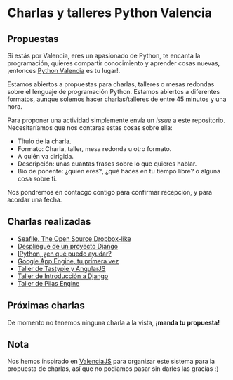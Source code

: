 # Charlas y talleres Python Valencia

## Propuestas

Si estás por Valencia, eres un apasionado de Python, te encanta la programación, quieres compartir conocimiento y aprender cosas nuevas, ¡entonces [Python Valencia](http://www.meetup.com/es/Python-Valencia-Meetup/) es tu lugar!. 

Estamos abiertos a propuestas para charlas, talleres o mesas redondas sobre el lenguaje de programación Python. Estamos abiertos a diferentes formatos,  aunque solemos hacer charlas/talleres de entre 45 minutos y una hora.

Para proponer una actividad simplemente envía un _issue_ a este repositorio. Necesitaríamos que nos contaras estas cosas sobre ella:

* Título de la charla.
* Formato: Charla, taller, mesa redonda u otro formato.
* A quién va dirigida.
* Descripción: unas cuantas frases sobre lo que quieres hablar.
* Bio de ponente: ¿quién eres?, ¿qué haces en tu tiempo libre? o alguna cosa sobre ti.

Nos pondremos en contacgo contigo para confirmar recepción, y para acordar una fecha.

## Charlas realizadas

* [Seafile. The Open Source Dropbox-like](https://github.com/pythonvlc/workshop-seafile/)
* [Despliegue de un proyecto Django](https://github.com/pythonvlc/workshop-deploying-django/)
* [IPython, ¿en qué puedo ayudar?](https://github.com/pythonvlc/workshop-ipython/)
* [Google App Engine, tu primera vez](https://github.com/pythonvlc/workshop-gae-dumbboard/)
* [Taller de Tastypie y AngularJS](https://github.com/pythonvlc/workshop-tastypie-angularjs/)
* [Taller de Introducción a Django](https://github.com/pythonvlc/workshop-introduction-django)
* [Taller de Pilas Engine](https://github.com/pythonvlc/workshop-pilas-engine)

## Próximas charlas

De momento no tenemos ninguna charla a la vista, **¡manda tu propuesta!**

## Nota
Nos hemos inspirado en [ValenciaJS](http://www.valenciajs.org/) para organizar este sistema para la propuesta de charlas, así que no podiamos pasar sin darles las gracias :)

